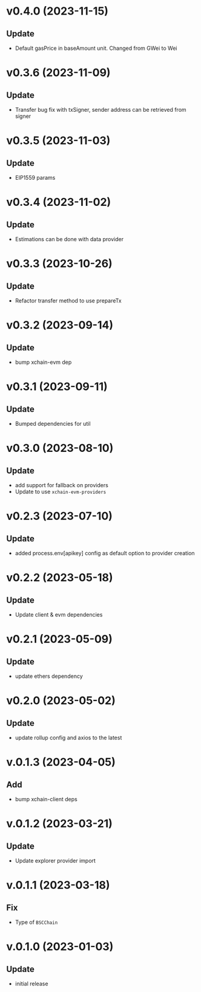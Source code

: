 # v0.4.0 (2023-11-15)

## Update

- Default gasPrice in baseAmount unit. Changed from GWei to Wei

# v0.3.6 (2023-11-09)

## Update

- Transfer bug fix with txSigner, sender address can be retrieved from signer

# v0.3.5 (2023-11-03)

## Update

- EIP1559 params

# v0.3.4 (2023-11-02)

## Update

- Estimations can be done with data provider

# v0.3.3 (2023-10-26)

## Update

- Refactor transfer method to use prepareTx

# v0.3.2 (2023-09-14)

## Update

- bump xchain-evm dep

# v0.3.1 (2023-09-11)

## Update

- Bumped dependencies for util

# v0.3.0 (2023-08-10)

## Update

- add support for fallback on providers
- Update to use `xchain-evm-providers`

# v0.2.3 (2023-07-10)

## Update

- added process.env[apikey] config as default option to provider creation

# v0.2.2 (2023-05-18)

## Update

- Update client & evm dependencies

# v0.2.1 (2023-05-09)

## Update

- update ethers dependency

# v0.2.0 (2023-05-02)

## Update

- update rollup config and axios to the latest

# v.0.1.3 (2023-04-05)

## Add

- bump xchain-client deps

# v.0.1.2 (2023-03-21)

## Update

- Update explorer provider import

# v.0.1.1 (2023-03-18)

## Fix

- Type of `BSCChain`

# v.0.1.0 (2023-01-03)

## Update

- initial release
